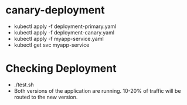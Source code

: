 # canary-deployment
- kubectl apply -f deployment-primary.yaml
- kubectl apply -f deployment-canary.yaml
- kubectl apply -f myapp-service.yaml
- kubectl get svc myapp-service
# Checking Deployment
- ./test.sh
- Both versions of the application are running. 10-20% of traffic will be routed to the new version.
